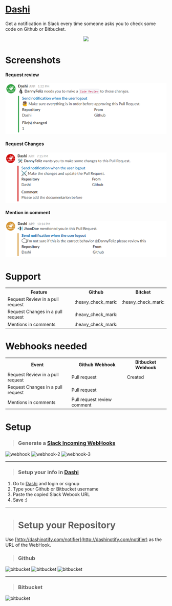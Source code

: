 # [Dashi](https://github.com/DannyFeliz/Dashi)
Get a notification in Slack every time someone asks you to check some code on Github or Bitbucket.

<p align="center">
  <img width="350" src="http://dashinotify.com/img/dashi-logo.png">
</p>

# Screenshots
#### Request review
<img src="https://raw.githubusercontent.com/DannyFeliz/Dashi/master/public/img/screenshot/request-review-pr-example.png">

#### Request Changes
<img src="https://raw.githubusercontent.com/DannyFeliz/Dashi/master/public/img/screenshot/request-changes-example.png">

#### Mention in comment
<img src="https://raw.githubusercontent.com/DannyFeliz/Dashi/master/public/img/screenshot/mention-in-comment-example.png">


# Support
<table>
    <tr>
        <th>Feature</th>
        <th>Github</th>
        <th>Bitcket</th>
    </tr>
    <tr>
        <td>Request Review in a pull request</td>
        <td>:heavy_check_mark:</td>
        <td>:heavy_check_mark:</td>
    </tr>
    <tr>
        <td>Request Changes in a pull request</td>
        <td>:heavy_check_mark:</td>
        <td></td>
    </tr>
    <tr>
        <td>Mentions in comments</td>
        <td>:heavy_check_mark:</td>
        <td></td>
    </tr>
</table>

# Webhooks needed
<table>
    <tr>
        <th>Event</th>
        <th>Github Webhook</th>
        <th>Bitbucket Webhook</th>
    </tr>
    <tr>
        <td>Request Review in a pull request</td>
        <td>Pull request</td>
        <td>Created</td>
    </tr>
    <tr>
        <td>Request Changes in a pull request</td>
        <td>Pull request</td>
        <td></td>
    </tr>
    <tr>
        <td>Mentions in comments</td>
        <td>Pull request review comment</td>
        <td></td>
    </tr>
</table>

# Setup

> ### Generate a [Slack Incoming WebHooks](https://devsop.slack.com/apps/A0F7XDUAZ-incoming-webhooks)
![webhook](https://i.imgur.com/BROWDw2.png)
![webhook-2](https://i.imgur.com/FGxZY9e.png)
![webhook-3](https://i.imgur.com/NpF7sFh.png)

<hr>

> ### Setup your info in [Dashi](http://dashinotify.com)
1. Go to [Dashi](http://dashinotify.com/register) and login or signup
2. Type your Github or Bitbucket username 
3. Paste the copied Slack Webook URL
4. Save :)

<hr>

> # Setup your Repository
Use [http://dashinotify.com/notifier](http://dashinotify.com/notifier) as the URL of the WebHook.

> ### Github
![bitbucket](https://i.imgur.com/mE2sPWX.png)
![bitbucket](https://i.imgur.com/sVjmRdY.png)
![bitbucket](https://i.imgur.com/oeXbrCL.png)

<hr>

> ### Bitbucket
![bitbucket](https://i.imgur.com/7GwB4LX.png)
